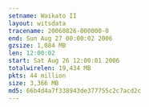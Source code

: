 ```yaml
---
setname: Waikato II
layout: witsdata
tracename: 20060826-000000-0
end: Sun Aug 27 00:00:02 2006
gzsize: 1,084 MB
len: 12:00:02
start: Sat Aug 26 12:00:01 2006
totalwirelen: 19,434 MB
pkts: 44 million
size: 3,366 MB
md5: 66b4d4a7f338943de377755c2c7acd2c
---
```

